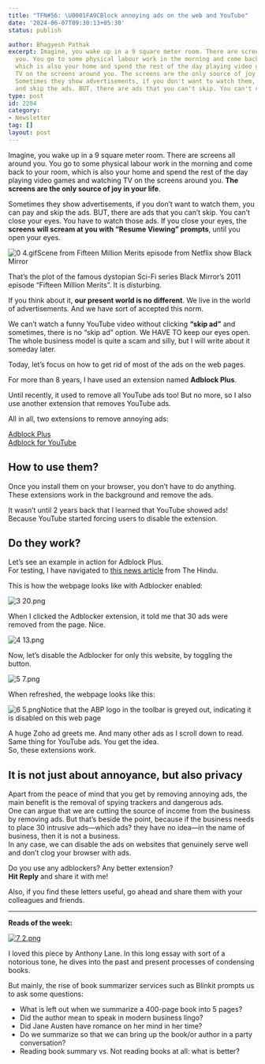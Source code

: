 ```yaml
---
title: "TFN#56: \U0001FA9CBlock annoying ads on the web and YouTube"
date: '2024-06-07T09:30:13+05:30'
status: publish

author: Bhagyesh Pathak
excerpt: Imagine, you wake up in a 9 square meter room. There are screens all around
  you. You go to some physical labour work in the morning and come back to your room,
  which is also your home and spend the rest of the day playing video games and watching
  TV on the screens around you. The screens are the only source of joy in your life.
  Sometimes they show advertisements, if you don't want to watch them, you can pay
  and skip the ads. BUT, there are ads that you can't skip. You can't close your eyes....
type: post
id: 2204
category:
- Newsletter
tag: []
layout: post
---
```


Imagine, you wake up in a 9 square meter room. There are screens all around you. You go to some physical labour work in the morning and come back to your room, which is also your home and spend the rest of the day playing video games and watching TV on the screens around you. **The screens are the only source of joy in your life**.

Sometimes they show advertisements, if you don’t want to watch them, you can pay and skip the ads. BUT, there are ads that you can’t skip. You can’t close your eyes. You have to watch those ads. If you close your eyes, the **screens will scream at you with “Resume Viewing” prompts**, until you open your eyes.

![0 4.gif](https://embed.filekitcdn.com/e/tkwVjiL2WnM6sb9P2ZThes/kTmZt8vNjMPj2d4zH8QSaB)Scene from Fifteen Million Merits episode from Netflix show Black Mirror

That’s the plot of the famous dystopian Sci-Fi series Black Mirror’s 2011 episode “Fifteen Million Merits”. It is disturbing.

If you think about it, **our present world is no different**. We live in the world of advertisements. And we have sort of accepted this norm.

We can’t watch a funny YouTube video without clicking **“skip ad”** and sometimes, there is no “skip ad” option. We HAVE TO keep our eyes open. The whole business model is quite a scam and silly, but I will write about it someday later.

Today, let’s focus on how to get rid of most of the ads on the web pages.

For more than 8 years, I have used an extension named **Adblock Plus**.

Until recently, it used to remove all YouTube ads too! But no more, so I also use another extension that removes YouTube ads.

All in all, two extensions to remove annoying ads:

​[Adblock Plus](https://chromewebstore.google.com/detail/adblock-plus-free-ad-bloc/cfhdojbkjhnklbpkdaibdccddilifddb)​  
​[Adblock for YouTube](https://chromewebstore.google.com/detail/adblock-for-youtube/cmedhionkhpnakcndndgjdbohmhepckk)​

How to use them?
----------------

Once you install them on your browser, you don’t have to do anything. These extensions work in the background and remove the ads.

It wasn’t until 2 years back that I learned that YouTube showed ads! Because YouTube started forcing users to disable the extension.

Do they work?
-------------

Let’s see an example in action for Adblock Plus.  
For testing, I have navigated to [this news article](https://www.thehindu.com/opinion/editorial/%E2%80%8Ba-new-era-on-the-south-africa-general-election/article68254369.ece) from The Hindu.

This is how the webpage looks like with Adblocker enabled:

![3 20.png](https://embed.filekitcdn.com/e/tkwVjiL2WnM6sb9P2ZThes/vey1iKq4c5nKA2b2NWMafn)

When I clicked the Adblocker extension, it told me that 30 ads were removed from the page. Nice.

![4 13.png](https://embed.filekitcdn.com/e/tkwVjiL2WnM6sb9P2ZThes/gtDNcpyaSHdiLAHjwxuEqx)

Now, let’s disable the Adblocker for only this website, by toggling the button.

![5 7.png](https://embed.filekitcdn.com/e/tkwVjiL2WnM6sb9P2ZThes/cFKd4U2ZzUuwcggC6aLEER)

When refreshed, the webpage looks like this:

![6 5.png](https://embed.filekitcdn.com/e/tkwVjiL2WnM6sb9P2ZThes/occ65NnnNteuYX7agiuRWY)Notice that the ABP logo in the toolbar is greyed out, indicating it is disabled on this web page

A huge Zoho ad greets me. And many other ads as I scroll down to read.  
Same thing for YouTube ads. You get the idea.   
So, these extensions work.

It is not just about annoyance, but also privacy
------------------------------------------------

Apart from the peace of mind that you get by removing annoying ads, the main benefit is the removal of spying trackers and dangerous ads.  
One can argue that we are cutting the source of income from the business by removing ads. But that’s beside the point, because if the business needs to place 30 intrusive ads—which ads? they have no idea—in the name of business, then it is not a business.  
In any case, we can disable the ads on websites that genuinely serve well and don’t clog your browser with ads.

Do you use any adblockers? Any better extension?  
​**Hit Reply** and share it with me!

Also, if you find these letters useful, go ahead and share them with your colleagues and friends.

---

**Reads of the week:**

[![7 2.png](https://embed.filekitcdn.com/e/tkwVjiL2WnM6sb9P2ZThes/wwLSD8w2fHSy6aJs6XGDw2)](https://www.newyorker.com/magazine/2024/05/27/can-you-read-a-book-in-a-quarter-of-an-hour)

I loved this piece by Anthony Lane. In this long essay with sort of a notorious tone, he dives into the past and present processes of condensing books.

But mainly, the rise of book summarizer services such as Blinkit prompts us to ask some questions:

- What is left out when we summarize a 400-page book into 5 pages?
- Did the author mean to speak in modern business lingo?
- Did Jane Austen have romance on her mind in her time?
- Do we summarize so that we can bring up the book/or author in a party conversation?
- Reading book summary vs. Not reading books at all: what is better?